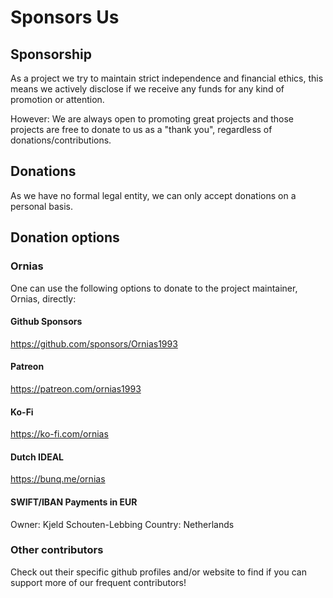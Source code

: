 # Sponsors Us

## Sponsorship

As a project we try to maintain strict independence and financial ethics, this means we actively disclose if we receive any funds for any kind of promotion or attention.

However: We are always open to promoting great projects and those projects are free to donate to us as a "thank you", regardless of donations/contributions.

## Donations

As we have no formal legal entity, we can only accept donations on a personal basis.

## Donation options

### Ornias

One can use the following options to donate to the project maintainer, Ornias, directly:

#### Github Sponsors

https://github.com/sponsors/Ornias1993

#### Patreon

https://patreon.com/ornias1993

#### Ko-Fi

https://ko-fi.com/ornias

#### Dutch IDEAL

https://bunq.me/ornias

#### SWIFT/IBAN Payments in EUR

Owner: Kjeld Schouten-Lebbing Country: Netherlands

### Other contributors

Check out their specific github profiles and/or website to find if you can support more of our frequent contributors!

